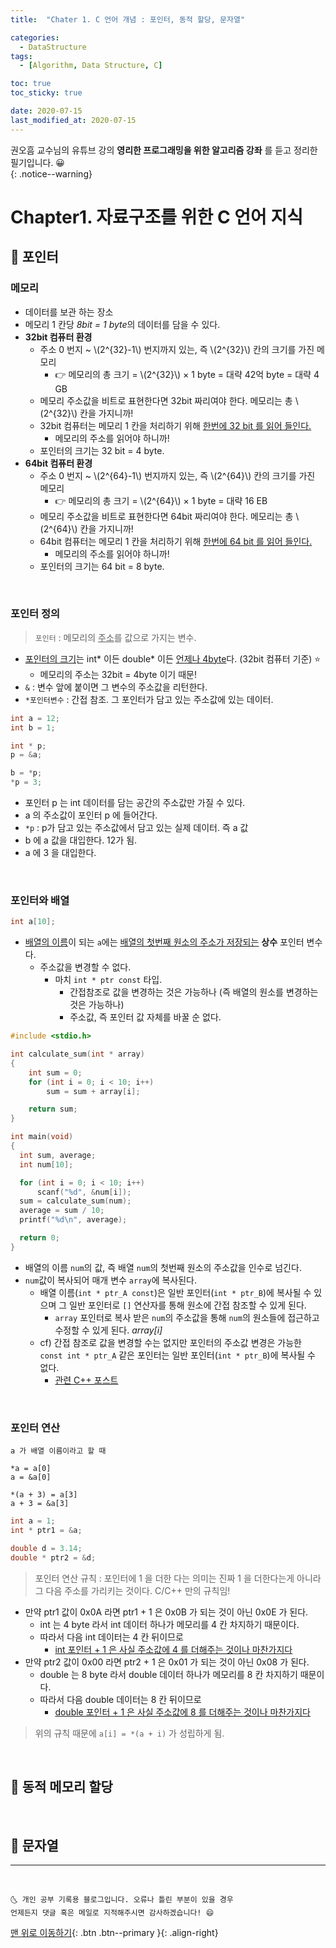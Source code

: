 ```yaml
---
title:  "Chater 1. C 언어 개념 : 포인터, 동적 할당, 문자열" 

categories:
  - DataStructure
tags:
  - [Algorithm, Data Structure, C]

toc: true
toc_sticky: true

date: 2020-07-15
last_modified_at: 2020-07-15
---
```


권오흠 교수님의 유튜브 강의 **영리한 프로그래밍을 위한 알고리즘 강좌** 를 듣고 정리한 필기입니다. 😀  
{: .notice--warning}

# Chapter1. 자료구조를 위한 C 언어 지식

## 🔔 포인터

### 메모리 
  - 데이터를 보관 하는 장소
  - 메모리 1 칸당 *8bit = 1 byte*의 데이터를 담을 수 있다.
  - **32bit 컴퓨터 환경**
    - 주소 0 번지 ~ \\(2^{32}-1\\) 번지까지 있는, 즉 \\(2^{32}\\) 칸의 크기를 가진 메모리
      - 👉 메모리의 총 크기 = \\(2^{32}\\) × 1 byte = 대략 42억 byte = 대략 4 GB
    - 메모리 주소값을 비트로 표현한다면 32bit 짜리여야 한다. 메모리는 총 \\(2^{32}\\) 칸을 가지니까!
    - 32bit 컴퓨터는 메모리 1 칸을 처리하기 위해 <u>한번에 32 bit 를 읽어 들인다.</u>
      - 메모리의 주소를 읽어야 하니까! 
    - 포인터의 크기는 32 bit = 4 byte.
  - **64bit 컴퓨터 환경**
    - 주소 0 번지 ~ \\(2^{64}-1\\) 번지까지 있는, 즉 \\(2^{64}\\) 칸의 크기를 가진 메모리
      - 👉 메모리의 총 크기 = \\(2^{64}\\) × 1 byte =  대략 16 EB
    - 메모리 주소값을 비트로 표현한다면 64bit 짜리여야 한다. 메모리는 총 \\(2^{64}\\) 칸을 가지니까!
    - 64bit 컴퓨터는 메모리 1 칸을 처리하기 위해 <u>한번에 64 bit 를 읽어 들인다.</u>
      - 메모리의 주소를 읽어야 하니까! 
    - 포인터의 크기는 64 bit = 8 byte.

<br>

### 포인터 정의

> `포인터` : 메모리의 <u>주소</u>를 값으로 가지는 변수.

- <u>포인터의 크기</u>는 int\* 이든 double* 이든 <u>언제나 4byte</u>다. (32bit 컴퓨터 기준) ⭐
  - 메모리의 주소는 32bit = 4byte 이기 때문!
- `&` : 변수 앞에 붙이면 그 변수의 주소값을 리턴한다.
- `*포인터변수` : 간접 참조. 그 포인터가 담고 있는 주소값에 있는 데이터.

```cpp
int a = 12;
int b = 1;

int * p;
p = &a;

b = *p;
*p = 3;
```
- 포인터 p 는 int 데이터를 담는 공간의 주소값만 가질 수 있다.
- a 의 주소값이 포인터 p 에 들어간다. 
- `*p` : p가 담고 있는 주소값에서 담고 있는 실제 데이터. 즉 a 값
- b 에 a 값을 대입한다. 12가 됨.
- a 에 3 을 대입한다.

<br>

### 포인터와 배열

```cpp
int a[10];
```

- <u>배열의 이름</u>이 되는 `a`에는 <u>배열의 첫번째 원소의 주소가 저장되는</u> **상수** 포인터 변수다.
  - 주소값을 변경할 수 없다.
    - 마치 `int * ptr const` 타입.
      - 간접참조로 값을 변경하는 것은 가능하나 (즉 배열의 원소를 변경하는 것은 가능하나)
      - 주소값, 즉 포인터 값 자체를 바꿀 순 없다. 

```cpp
#include <stdio.h>

int calculate_sum(int * array)
{
    int sum = 0;
    for (int i = 0; i < 10; i++)
        sum = sum + array[i];

    return sum;
}

int main(void)
{
  int sum, average;
  int num[10];

  for (int i = 0; i < 10; i++)
      scanf("%d", &num[i]);
  sum = calculate_sum(num);
  average = sum / 10;
  printf("%d\n", average);

  return 0;
}
```

- 배열의 이름 `num`의 값, 즉 배열 `num`의 첫번째 원소의 주소값을 인수로 넘긴다. 
- `num`값이 복사되어 매개 변수 `array`에 복사된다.
  - 배열 이름(`int * ptr_A const`)은 일반 포인터(`int * ptr_B`)에 복사될 수 있으며 그 일반 포인터로 `[]` 연산자를 통해 원소에 간접 참조할 수 있게 된다.
    - `array` 포인터로 복사 받은 `num`의 주소값을 통해 `num`의 원소들에 접근하고 수정할 수 있게 된다.  *array[i]*
  - cf) 간접 참조로 값을 변경할 수는 없지만 포인터의 주소값 변경은 가능한 `const int * ptr_A` 같은 포인터는 일반 포인터(`int * ptr_B`)에 복사될 수 없다.
    - [관련 C++ 포스트](https://ansohxxn.github.io/cpp/chapter6-12/#const-int--ptr--const%EA%B0%80-%EB%A7%A8-%EC%95%9E%EC%97%90-%EB%B6%99%EC%9D%80-%EA%B2%BD%EC%9A%B0)

<br>

### 포인터 연산

```
a 가 배열 이름이라고 할 때

*a = a[0]
a = &a[0]

*(a + 3) = a[3]
a + 3 = &a[3] 
```

```cpp
int a = 1;
int * ptr1 = &a;

double d = 3.14;
double * ptr2 = &d;
```

> 포인터 연산 규칙 : 포인터에 1 을 더한 다는 의미는 진짜 1 을 더한다는게 아니라 그 다음 주소를 가리키는 것이다. C/C++ 만의 규칙임!

- 만약 ptr1 값이 0x0A 라면 ptr1 + 1 은 0x0B 가 되는 것이 아닌 0x0E 가 된다.
  - int 는 4 byte 라서 int 데이터 하나가 메모리를 4 칸 차지하기 때문이다.
  - 따라서 다음 int 데이터는 4 칸 뒤이므로 
    - <u>int 포인터 + 1 은 사실 주소값에 4 를 더해주는 것이나 마찬가지다</u>
- 만약 ptr2 값이 0x00 라면 ptr2 + 1 은 0x01 가 되는 것이 아닌 0x08 가 된다.
  - double 는 8 byte 라서 double 데이터 하나가 메모리를 8 칸 차지하기 때문이다.
  - 따라서 다음 double 데이터는 8 칸 뒤이므로 
    - <u>double 포인터 + 1 은 사실 주소값에 8 를 더해주는 것이나 마찬가지다</u>

> 위의 규칙 때문에 `a[i] = *(a + i)` 가 성립하게 됨.

<br>

## 🔔 동적 메모리 할당

<br>

## 🔔 문자열

***
<br>

    🌜 개인 공부 기록용 블로그입니다. 오류나 틀린 부분이 있을 경우 
    언제든지 댓글 혹은 메일로 지적해주시면 감사하겠습니다! 😄

[맨 위로 이동하기](#){: .btn .btn--primary }{: .align-right}
